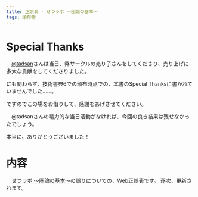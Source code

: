 ```yaml
---
title: 正誤表 - せつラボ 〜圏論の基本〜
tags: 頒布物
---
```

# Special Thanks

　[@tadsan](https://twitter.com/tadsan)さんは当日、弊サークルの売り子さんをしてくださり、売り上げに多大な貢献をしてくださりました。

にも関わらず、技術書典6での頒布時点での、本書のSpecial Thanksに書かれていませんでした……。

ですのでこの場をお借りして、感謝をあげさせてください。

　@tadsanさんの精力的な当日活動がなければ、今回の良き結果は残せなかったでしょう。

本当に、ありがとうございました！

# 内容

　[せつラボ 〜圏論の基本〜](https://aiya000.booth.pm/items/1298622)の誤りについての、Web正誤表です。
逐次、更新されます。
